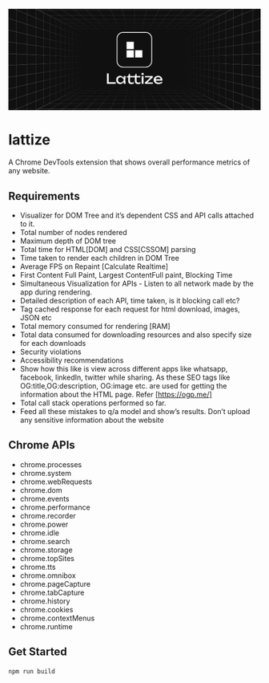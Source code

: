 ![Lattize](https://github.com/gokulcodes/lattize/blob/main/public/poster.png?raw=true 'Lattize')

# lattize
A Chrome DevTools extension that shows overall performance metrics of any website. 

## Requirements
- Visualizer for DOM Tree and it’s dependent CSS and API calls attached to it.
- Total number of nodes rendered
- Maximum depth of DOM tree
- Total time for HTML[DOM] and CSS[CSSOM] parsing
- Time taken to render each children in DOM Tree
- Average FPS on Repaint [Calculate Realtime]
- First Content Full Paint, Largest ContentFull paint, Blocking Time
- Simultaneous Visualization for APIs - Listen to all network made by the app during rendering.
- Detailed description of each API, time taken, is it blocking call etc?
- Tag cached response for each request for html download, images, JSON etc
- Total memory consumed for rendering [RAM]
- Total data consumed for downloading resources and also specify size for each downloads
- Security violations
- Accessibility recommendations
- Show how this like is view across different apps like whatsapp, facebook, linkedIn, twitter while sharing. As these SEO tags like OG:title,OG:description, OG:image etc. are used for getting the information about the HTML page. Refer [https://ogp.me/]
- Total call stack operations performed so far.
- Feed all these mistakes to q/a model and show’s results. Don’t upload any sensitive information about the website

## Chrome APIs
- chrome.processes
- chrome.system
- chrome.webRequests
- chrome.dom
- chrome.events
- chrome.performance
- chrome.recorder
- chrome.power
- chrome.idle
- chrome.search
- chrome.storage
- chrome.topSites
- chrome.tts
- chrome.omnibox
- chrome.pageCapture
- chrome.tabCapture
- chrome.history
- chrome.cookies
- chrome.contextMenus
- chrome.runtime

## Get Started
```
npm run build
```